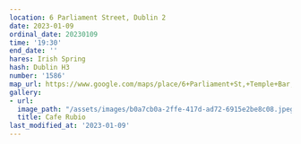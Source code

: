 ```yaml
---
location: 6 Parliament Street, Dublin 2
date: 2023-01-09
ordinal_date: 20230109
time: '19:30'
end_date: ''
hares: Irish Spring
hash: Dublin H3
number: '1586'
map_url: https://www.google.com/maps/place/6+Parliament+St,+Temple+Bar,+Dublin/@53.3444848,-6.2697383,17z/data=!3m1!4b1!4m5!3m4!1s0x48670e9d4ff0458b:0xa9c514f4ffae6806!8m2!3d53.3444848!4d-6.2671634
gallery:
- url: 
  image_path: "/assets/images/b0a7cb0a-2ffe-417d-ad72-6915e2be8c08.jpeg"
  title: Cafe Rubio
last_modified_at: '2023-01-09'
---
```


